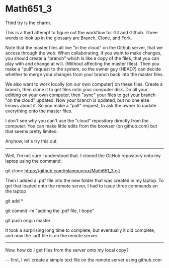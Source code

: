 # Math651_3
Third try is the charm.

This is a third attempt to figure out the workflow for Git and Github.
Three words to look up in the glossary are Branch, Clone, and Fork.

Note that the master files all live "in the cloud" on the Github server, that we access through the web.
When collaborating, if you want to make changes, you should create a "branch" which is like a copy of the files,
that you can play with and change at will. (Without affecting the master files). Then you make a "pull" request
to the system, so the owner guy (HEAD?) can decide whether to merge your changes from your branch back into the master files.

We also want to work locally (on our own computer) on these files. Create a branch, then clone it to get files onto your computer disk. Do all your editting on your own computer, then "sync" your files to get your branch "on the cloud" updated. Now your branch is updated, but no one else knows about it. So you make a "pull" request, to ask the owner to update everything onto the master files.

I don't see why you can't use the "cloud" repository directly from the computer. You can make little edits from the browser (on github.com) but that seems pretty limited. 

Anyhow, let's try this out. 

-----------------
Well, I'm not sure I understood that. I cloned the GitHub repository onto my laptop using the command:

   git clone https://github.com/mlamoureux/Math651_3.git
   
Then I added a .pdf file into the new folder that was created in my laptop. 
To get that loaded onto the remote server, I had to issue three commands on the laptop

   git add *
   
   git commit -m "adding the .pdf file, I hope"
   
   git push origin master
   
It took a surprising long time to complete, but eventually it did complete, and now the .pdf file is on the remote server.

----------------
Now, how do I get files from the server onto my local copy?

-- first, I will create a simple text file on the remote server using github.com
